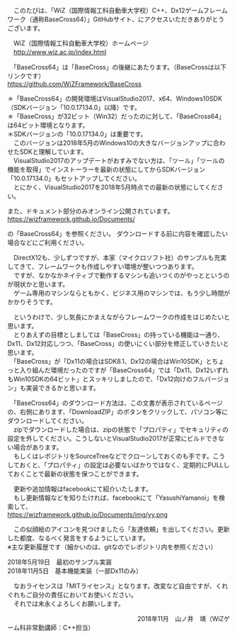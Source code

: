 　このたびは、「WiZ（国際情報工科自動車大学校）C++、Dx12ゲームフレームワーク（通称BaseCross64）」GitHubサイト、にアクセスいただきありがとうございます。  

　WiZ（国際情報工科自動車大学校）ホームページ  
　http://www.wiz.ac.jp/index.html   

　「BaseCross64」は「BaseCross」の後継にあたります。（BaseCrossは以下リンクです）  
https://github.com/WiZFramework/BaseCross  

＊「BaseCross64」の開発環境はVisualStudio2017、x64、Windows10SDK（SDKバージョン「10.0.17134.0」以降）です。  
＊「BaseCross」が32ビット（Win32）だったのに対して、「BaseCross64」は64ビット環境となります。  
＊SDKバージョンの「10.0.17134.0」は重要です。  
　このバージョンは2018年5月のWindows10の大きなバージョンアップに合わせたSDKと理解しています。  
　VisualStudio2017のアップデートがおすみでない方は、「ツール」「ツールの機能を取得」でインストーラーを最新の状態にしてからSDKバージョン「10.0.17134.0」もセットアップしてください。  
　とにかく、VisualStudio2017を2018年5月時点での最新の状態にしてください。  

また、ドキュメント部分のみオンライン公開されています。  
https://wizframework.github.io/Documents/  

の「BaseCross64」を参照ください。
ダウンロードする前に内容を確認したい場合などにご利用ください。

  
　DirectX12も、少しずつですが、本家（マイクロソフト社）のサンプルも充実してきて、フレームワークも作成しやすい環境が整いつつあります。  
　ですが、なかなかネイティブで動作するマシンも追いつくのがやっとというのが現状かと思います。  
　ゲーム専用のマシンならともかく、ビジネス用のマシンでは、もう少し時間がかかりそうです。  
  
　というわけで、少し気長にかまえながらフレームワークの作成をはじめたいと思います。  
　とりあえずの目標としましては「BaseCross」の持っている機能は一通り、Dx11、Dx12対応しつつ、「BaseCross」の使いにくい部分を修正していきたいと思います。  
　「BaseCross」が「Dx11の場合はSDK8.1、Dx12の場合はWin10SDK」とちょっと入り組んだ環境だったのですが「BaseCross64」では「Dx11、Dx12いずれもWin10SDKの64ビット」とスッキリしましたので、「Dx12向けのフルバージョン」も実装できるかと思います。  
  
　「BaseCross64」のダウンロード方法は、この文書が表示されているページの、右側にあります、「DownloadZIP」のボタンをクリックして、パソコン等にダウンロードしてください。  
　zipでダウンロードした場合は、zipの状態で「プロパティ」でセキュリティの設定を外してください。こうしないとVisualStudio2017が正常にビルドできない場合があります。  
　もしくはレポジトリをSourceTreeなどでクローンしておくのも手です。こうしておくと、「プロパティ」の設定は必要ないばかりではなく、定期的にPULLしておくことで最新の状態を保つことができます。  
  
　更新や追加情報はfacebookにて紹介いたします。  
　もし更新情報などを知りたければ、facebookにて「YasushiYamanoi」を検索して、  
https://wizframework.github.io/Documents/img/yy.png  
  
　この似顔絵のアイコンを見つけましたら「友達依頼」を出してください。更新した都度、なるべく発言をするようにしています。    
※主な更新履歴です（細かいのは、gitなのでレポジトリ内を参照ください）  
  
2018年5月19日　最初のサンプル実装  
2018年11月5日　基本機能実装（一部Dx11のみ）
  
　なおライセンスは「MITライセンス」となります。改変など自由ですが、くれぐれもご自分の責任においてお使いください。  
　それでは末永くよろしくお願いします。  
  
　　　　　　　　　　　　　　　　　　　　　2018年11月　山ノ井　靖（WiZゲーム科非常勤講師：C++担当）




